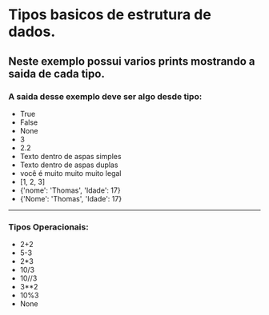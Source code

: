 # Tipos basicos de estrutura de dados.

Neste exemplo possui varios prints mostrando a saida de cada tipo. 
--- 

### A saida desse exemplo deve ser algo desde tipo:


- True
- False
- None
- 3
- 2.2
- Texto dentro de aspas simples
- Texto dentro de aspas duplas
- você é muito muito muito legal
- [1, 2, 3]
- {'nome': 'Thomas', 'Idade': 17}
- {'Nome': 'Thomas', 'Idade': 17}

--- 
### Tipos Operacionais:

   - 2+2
   - 5-3
   - 2*3
   - 10/3
   - 10//3
   - 3**2
   - 10%3
   - None
